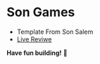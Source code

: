 # Son Games

- Template From Son Salem
- [Live Reviwe](https://raw.githack.com/sonsalem/SonGames/master/index.html)

**Have fun building!** 🚀
